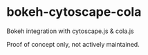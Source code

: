 # bokeh-cytoscape-cola
Bokeh integration with cytoscape.js &amp; cola.js

Proof of concept only, not actively maintained.
